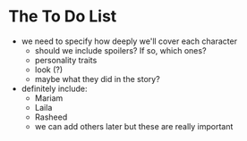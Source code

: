 
# The To Do List

* we need to specify how deeply we'll cover each character
	* should we include spoilers? If so, which ones?
	* personality traits
	* look (?)
	* maybe what they did in the story?
* definitely include:
	* Mariam
	* Laila
	* Rasheed
	* we can add others later but these are really important
